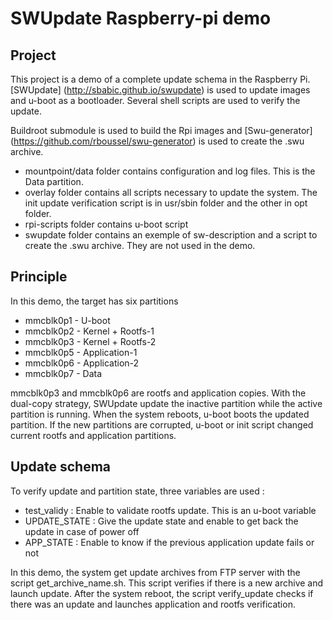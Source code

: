 SWUpdate Raspberry-pi demo 
==========================

Project 
-------
This project is a demo of a complete update schema in the Raspberry Pi. 
[SWUpdate] (http://sbabic.github.io/swupdate) is used to update images and u-boot as a bootloader. 
Several shell scripts are used to verify the update. 

Buildroot submodule is used to build the Rpi images and [Swu-generator] (https://github.com/rboussel/swu-generator) is used to create the .swu archive. 

- mountpoint/data folder contains configuration and log files. This is the Data partition.
- overlay folder contains all scripts necessary to update the system.
The init update verification script is in usr/sbin folder and the other in opt folder. 
- rpi-scripts folder contains u-boot script
- swupdate folder contains an exemple of sw-description and a script to create the .swu archive. 
They are not used in the demo. 

Principle
---------
In this demo, the target has six partitions

- mmcblk0p1 - U-boot
- mmcblk0p2 - Kernel + Rootfs-1
- mmcblk0p3 - Kernel + Rootfs-2 
- mmcblk0p5 - Application-1
- mmcblk0p6 - Application-2
- mmcblk0p7 - Data

mmcblk0p3 and mmcblk0p6 are rootfs and application copies.
With the dual-copy strategy, SWUpdate update the inactive partition 
while the active partition is running. When the system reboots,
u-boot boots the updated partition. 
If the new partitions are corrupted, u-boot or init script changed current rootfs and 
application partitions.

Update schema
-------------
To verify update and partition state, three variables are used :

- test_validy : Enable to validate rootfs update. This is an u-boot variable
- UPDATE_STATE : Give the update state and enable to get back the update in case of power off
- APP_STATE : Enable to know if the previous application update fails or not

In this demo, the system get update archives from FTP server with the script get_archive_name.sh. 
This script verifies if there is a new archive and launch update. After the system reboot, 
the script verify_update checks if there was an update and launches application and rootfs verification. 




